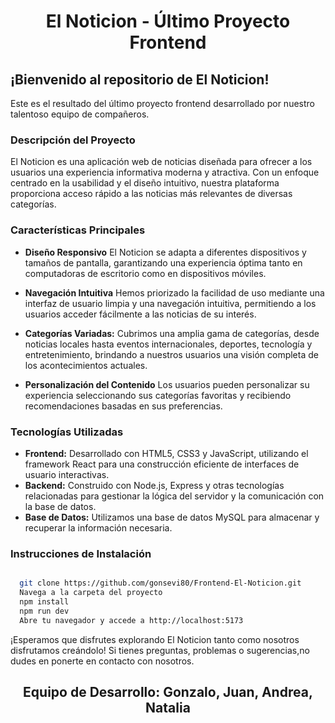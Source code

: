 <h1 align="center"> El Noticion - Último Proyecto Frontend </h1>

## ¡Bienvenido al repositorio de El Noticion! ##

Este es el resultado del último proyecto frontend desarrollado por nuestro talentoso equipo de compañeros.
    
### Descripción del Proyecto

El Noticion es una aplicación web de noticias diseñada para ofrecer a los usuarios una experiencia informativa
moderna y atractiva. Con un enfoque centrado en la usabilidad y el diseño intuitivo, nuestra plataforma
proporciona acceso rápido a las noticias más relevantes de diversas categorías.
    
    
### Características Principales


  - **Diseño Responsivo** 
      El Noticion se adapta a diferentes dispositivos y tamaños de pantalla, garantizando una experiencia óptima 
      tanto en computadoras de escritorio como en dispositivos móviles.
    
  - **Navegación Intuitiva**
      Hemos priorizado la facilidad de uso mediante una interfaz de usuario limpia y una navegación intuitiva,
      permitiendo a los usuarios acceder fácilmente a las noticias de su interés.
    
  - **Categorías Variadas:** 
      Cubrimos una amplia gama de categorías, desde noticias locales hasta eventos internacionales, deportes,
      tecnología y entretenimiento, brindando a nuestros usuarios una visión completa de los acontecimientos actuales.
    
  - **Personalización del Contenido**
      Los usuarios pueden personalizar su experiencia seleccionando sus categorías favoritas y 
      recibiendo recomendaciones basadas en sus preferencias.

  ### Tecnologías Utilizadas

  - **Frontend:** Desarrollado con HTML5, CSS3 y JavaScript, utilizando el framework React para una construcción 
      eficiente de interfaces de usuario interactivas.
  - **Backend:** Construido con Node.js, Express y otras tecnologías relacionadas para gestionar la lógica del
      servidor y la comunicación con la base de datos.
  - **Base de Datos:** Utilizamos una base de datos MySQL para almacenar y recuperar
      la información necesaria.
    

 
  ### Instrucciones de Instalación
  ```bash

    git clone https://github.com/gonsevi80/Frontend-El-Noticion.git
    Navega a la carpeta del proyecto
    npm install
    npm run dev
    Abre tu navegador y accede a http://localhost:5173
  ```



¡Esperamos que disfrutes explorando El Noticion tanto como nosotros disfrutamos creándolo! Si tienes preguntas,
problemas o sugerencias,no dudes en ponerte en contacto con nosotros.

    

<h2 align="center"> Equipo de Desarrollo: Gonzalo, Juan, Andrea, Natalia </h2>
